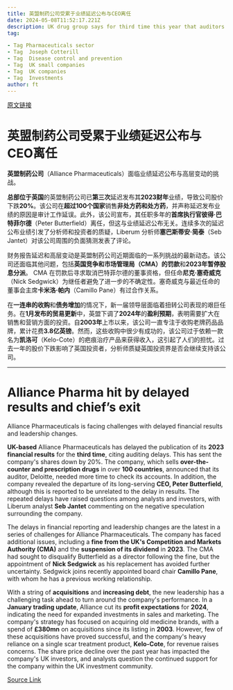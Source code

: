 ```yaml
---
title: 英盟制药公司受累于业绩延迟公布与CEO离任
date: 2024-05-08T11:52:17.221Z
description: UK drug group says for third time this year that auditors have been unable to finish checking its accounts
tag: 

- Tag Pharmaceuticals sector
- Tag  Joseph Cotterill
- Tag  Disease control and prevention
- Tag  UK small companies
- Tag  UK companies
- Tag  Investments
author: ft
---
```


[原文链接](https://ft.com/content/35470484-48e3-44ba-b8d3-3f8d1a22509b)

# 英盟制药公司受累于业绩延迟公布与CEO离任

**英盟制药公司**（Alliance Pharmaceuticals）面临业绩延迟公布与高层变动的挑战。

**总部位于英国**的英盟制药公司已**第三次**延迟发布其**2023财年**业绩，导致公司股价下跌**20%**。该公司在**超过100个国家**销售**非处方药和处方药**，并声称延迟发布业绩的原因是审计工作延误。此外，该公司宣布，其任职多年的**首席执行官彼得·巴特菲尔德**（Peter Butterfield）离任，但这与业绩延迟公布无关。连续多次的延迟公布业绩引发了分析师和投资者的质疑，Liberum 分析师**塞巴斯蒂安·简泰**（Seb Jantet）对该公司周围的负面猜测发表了评论。

财务报告延迟和高层变动是英盟制药公司近期面临的一系列挑战的最新动态。该公司还面临其他问题，包括**英国竞争和市场管理局（CMA）的罚款**和**2023年暂停股息分派**。 CMA 在罚款后寻求取消巴特菲尔德的董事资格，但任命**尼克·塞奇威克**（Nick Sedgwick）为继任者避免了进一步的不确定性。塞奇威克与最近任命的董事会主席**卡米洛·帕内**（Camillo Pane）有过合作关系。

在**一连串的收购**和**债务增加**的情况下，新一届领导层面临着扭转公司表现的艰巨任务。在**1月发布的贸易更新**中，英盟下调了**2024年**的**盈利预期**，表明需要扩大在销售和营销方面的投资。自**2003年**上市以来，该公司一直专注于收购老牌药品品牌，累计花费**3.8亿英镑**。然而，这些收购中很少有成功的，该公司过于依赖一款名为**凯洛可**（Kelo-Cote）的疤痕治疗产品来获得收入，这引起了人们的担忧。过去一年的股价下跌影响了英国投资者，分析师质疑英国投资界是否会继续支持该公司。

---

# Alliance Pharma hit by delayed results and chief’s exit

Alliance Pharmaceuticals is facing challenges with delayed financial results and leadership changes. 

**UK-based** Alliance Pharmaceuticals has delayed the publication of its **2023 financial results** for the **third time**, citing auditing delays. This has sent the company's shares down by 20%. The company, which sells **over-the-counter and prescription drugs** in over **100 countries**, announced that its auditor, Deloitte, needed more time to check its accounts. In addition, the company revealed the departure of its long-serving **CEO, Peter Butterfield**, although this is reported to be unrelated to the delay in results. The repeated delays have raised questions among analysts and investors, with Liberum analyst **Seb Jantet** commenting on the negative speculation surrounding the company. 

The delays in financial reporting and leadership changes are the latest in a series of challenges for Alliance Pharmaceuticals. The company has faced additional issues, including a **fine from the UK's Competition and Markets Authority (CMA)** and the **suspension of its dividend** in **2023**. The CMA had sought to disqualify Butterfield as a director following the fine, but the appointment of **Nick Sedgwick** as his replacement has avoided further uncertainty. Sedgwick joins recently appointed board chair **Camillo Pane**, with whom he has a previous working relationship. 

With a string of **acquisitions** and **increasing debt**, the new leadership has a challenging task ahead to turn around the company's performance. In a **January trading update**, Alliance cut its **profit expectations** for **2024**, indicating the need for expanded investments in sales and marketing. The company's strategy has focused on acquiring old medicine brands, with a spend of **£380mn** on acquisitions since its listing in **2003**. However, few of these acquisitions have proved successful, and the company's heavy reliance on a single scar treatment product, **Kelo-Cote**, for revenue raises concerns. The share price decline over the past year has impacted the company's UK investors, and analysts question the continued support for the company within the UK investment community.

[Source Link](https://ft.com/content/35470484-48e3-44ba-b8d3-3f8d1a22509b)

